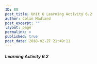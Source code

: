 ```yaml
---
ID: 88
post_title: Unit 6 Learning Activity 6.2
author: Colin Madland
post_excerpt: ""
layout: page
permalink: >
published: true
post_date: 2018-02-27 21:49:11
---
```



##### Learning Activity 6.2
